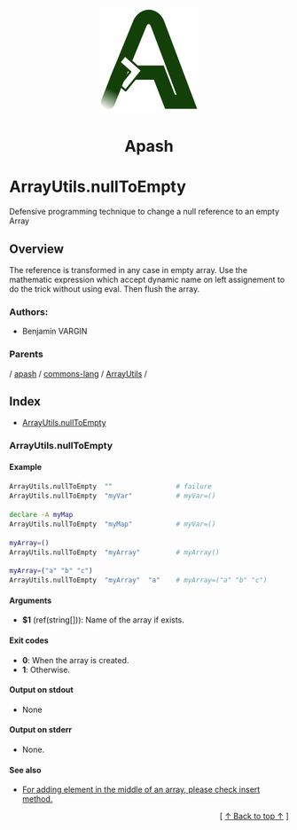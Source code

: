 
<div align='center' id='apash-top'>
  <a href='https://github.com/hastec-fr/apash'>
    <img alt='apash-logo' src='../../../../../../../assets/apash-logo.svg'/>
  </a>

  # Apash
</div>

# ArrayUtils.nullToEmpty

Defensive programming technique to change a null reference to an empty Array

## Overview

The reference is transformed in any case in empty array.
Use the mathematic expression which accept dynamic name on left assignement 
to do the trick without using eval. Then flush the array.

### Authors:
* Benjamin VARGIN

### Parents
<!-- apash.parentBegin -->
[](../../../../.md) / [apash](../../../apash.md) / [commons-lang](../../commons-lang.md) / [ArrayUtils](../ArrayUtils.md) / 
<!-- apash.parentEnd -->

## Index

* [ArrayUtils.nullToEmpty](#arrayutilsnulltoempty)

### ArrayUtils.nullToEmpty

#### Example
```bash
ArrayUtils.nullToEmpty  ""                # failure
ArrayUtils.nullToEmpty  "myVar"           # myVar=()

declare -A myMap
ArrayUtils.nullToEmpty  "myMap"           # myVar=()

myArray=()
ArrayUtils.nullToEmpty  "myArray"         # myArray()

myArray=("a" "b" "c")
ArrayUtils.nullToEmpty  "myArray"  "a"    # myArray=("a" "b" "c")
```

#### Arguments

* **$1** (ref(string[])): Name of the array if exists.

#### Exit codes

* **0**: When the array is created.
* **1**: Otherwise.

#### Output on stdout

* None

#### Output on stderr

* None.

#### See also

* [For adding element in the middle of an array, please check insert method.](#for-adding-element-in-the-middle-of-an-array-please-check-insert-method)


  <div align='right'>[ <a href='#apash-top'>↑ Back to top ↑</a> ]</div>

